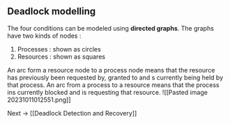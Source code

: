 
## Deadlock modelling
The four conditions can be modeled using **directed graphs**. The graphs have two kinds of nodes : 
1. Processes : shown as circles
2. Resources : shown as squares

An arc form a resource node to a process node means that the resource has previously been requested by, granted to and s currently being held by that process. An arc from a process to a resource means that the process ins currently blocked and is requesting that resource. 
![[Pasted image 20231011012551.png]]

Next → [[Deadlock Detection and Recovery]] 